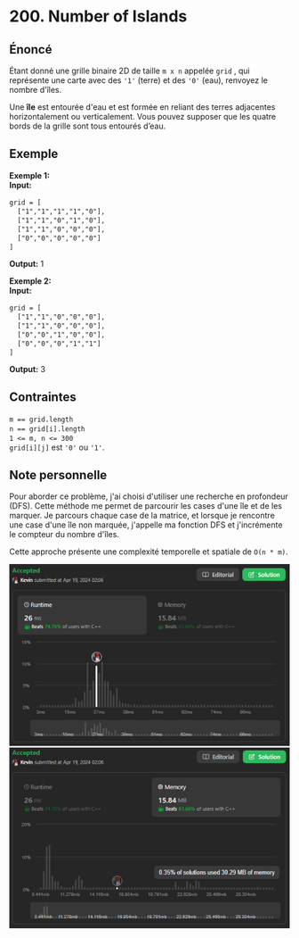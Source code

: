 # 200. Number of Islands

## Énoncé

Étant donné une grille binaire 2D de taille `m x n` appelée `grid` , qui représente une carte avec des `'1'` (terre) et des `'0'` (eau), renvoyez le nombre d'îles.

Une **île** est entourée d'eau et est formée en reliant des terres adjacentes horizontalement ou verticalement. Vous pouvez supposer que les quatre bords de la grille sont tous entourés d’eau.

## Exemple

**Exemple 1:**  
**Input:**

```
grid = [
  ["1","1","1","1","0"],
  ["1","1","0","1","0"],
  ["1","1","0","0","0"],
  ["0","0","0","0","0"]
]
```

**Output:** 1

**Exemple 2:**  
**Input:**

```
grid = [
  ["1","1","0","0","0"],
  ["1","1","0","0","0"],
  ["0","0","1","0","0"],
  ["0","0","0","1","1"]
]
```

**Output:** 3

## Contraintes

`m == grid.length`  
`n == grid[i].length`  
`1 <= m, n <= 300`  
`grid[i][j]` est `'0'` ou `'1'`.

## Note personnelle

Pour aborder ce problème, j'ai choisi d'utiliser une recherche en profondeur (DFS). Cette méthode me permet de parcourir les cases d'une île et de les marquer. Je parcours chaque case de la matrice, et lorsque je rencontre une case d'une île non marquée, j'appelle ma fonction DFS et j'incrémente le compteur du nombre d'îles.

Cette approche présente une complexité temporelle et spatiale de `O(n * m)`.

<img src="./imgs/runtime.png"/>
<img src="./imgs/memory.png"/>
